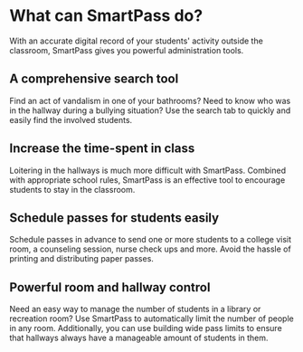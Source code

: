 # What can SmartPass do?

With an accurate digital record of your students' activity outside the classroom, SmartPass gives you powerful
administration tools.

## A comprehensive search tool
Find an act of vandalism in one of your bathrooms? Need to know who was in the hallway during a bullying situation? Use
the search tab to quickly and easily find the involved students.

## Increase the time-spent in class
Loitering in the hallways is much more difficult with SmartPass. Combined with appropriate school rules, SmartPass is an
effective tool to encourage students to stay in the classroom.

## Schedule passes for students easily
Schedule passes in advance to send one or more students to a college visit room, a counseling session, nurse check ups
and more. Avoid the hassle of printing and distributing paper passes.

## Powerful room and hallway control
Need an easy way to manage the number of students in a library or recreation room? Use SmartPass to automatically limit
the number of people in any room. Additionally, you can use building wide pass limits to ensure that hallways always
have a manageable amount of students in them.
